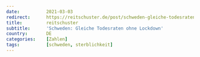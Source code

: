 ```yaml
---
date:          2021-03-03
redirect:      https://reitschuster.de/post/schweden-gleiche-todesraten-ohne-lockdown/
title:         reitschuster
subtitle:      'Schweden: Gleiche Todesraten ohne Lockdown'
country:       DE
categories:    [Zahlen]
tags:          [schweden, sterblichkeit]
---
```

